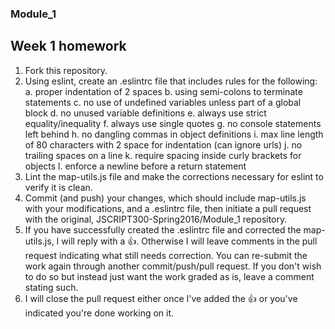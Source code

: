### Module_1
## Week 1 homework

  1. Fork this repository.
  2. Using eslint, create an .eslintrc file that includes rules for the following:
    a. proper indentation of 2 spaces
    b. using semi-colons to terminate statements
    c. no use of undefined variables unless part of a global block
    d. no unused variable definitions
    e. always use strict equality/inequality
    f. always use single quotes
    g. no console statements left behind
    h. no dangling commas in object definitions
    i. max line length of 80 characters with 2 space for indentation (can ignore urls)
    j. no trailing spaces on a line
    k. require spacing inside curly brackets for objects
    l. enforce a newline before a return statement
  3. Lint the map-utils.js file and make the corrections necessary for eslint to verify it is clean.
  4. Commit (and push) your changes, which should include map-utils.js with your modifications, and a .eslintrc file, then initiate a pull request with the original, JSCRIPT300-Spring2016/Module_1 repository.
  5. If you have successfully created the .eslintrc file and corrected the map-utils.js, I will reply with a :+1:. Otherwise I will leave comments in the pull request indicating what still needs correction. You can re-submit the work again through another commit/push/pull request. If you don't wish to do so but instead just want the work graded as is, leave a comment stating such.
  6. I will close the pull request either once I've added the :+1: or you've indicated you're done working on it.
